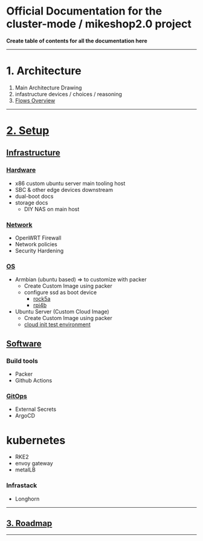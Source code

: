 # Official Documentation for the cluster-mode / mikeshop2.0 project

**Create table of contents for all the documentation here**

---
# 1. Architecture

1. Main Architecture Drawing
2. infastructure devices / choices / reasoning
3. [Flows Overview](./1_architecture/flows)

---
# [2. Setup](./2_setup/)

## [Infrastructure](./2_setup/infrastructure)

### [Hardware](./2_setup/infrastructure/hardware)

- x86 custom ubuntu server main tooling host
- SBC & other edge devices downstream
- dual-boot docs
- storage docs
  - DIY NAS on main host

### [Network](./2_setup/infrastructure/network)

- OpenWRT Firewall
- Network policies
- Security Hardening

### [OS](./2_setup/infrastructure/OS)

- Armbian (ubuntu based) => to customize with packer
  - Create Custom Image using packer
  - configure ssd as boot device
    - [rock5a](./2_setup/infrastructure/OS/armbian/ssd-boot-device/rock5a/readme.md)
    - [rpi4b](./2_setup/infrastructure/OS/armbian/ssd-boot-device/rpi4b/readme.md)
- Ubuntu Server (Custom Cloud Image)
  - Create Custom Image using packer
  - [cloud init test environment](./2_setup/infrastructure/OS/ubuntu-server/cloud-init-test-env.md)

## [Software](./2_setup/software/)


### Build tools
- Packer
- Github Actions

### [GitOps](./2_setup/software/GitOps)
- External Secrets
- ArgoCD

# kubernetes
- RKE2
- envoy gateway
- metalLB

### Infrastack
- Longhorn


---


## [3. Roadmap](./3_roadmap)

---
